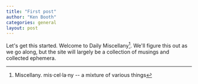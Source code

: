 ```yaml
---
title: "First post"
author: "Ken Booth"
categories: general
layout: post
---
```


Let's get this started. Welcome to Daily Miscellany[^1]. We'll figure this out as we go along, but the site will largely be a collection of musings and collected ephemera.

[^1]: Miscellany. mis·​cel·​la·​ny -- a mixture of various things
